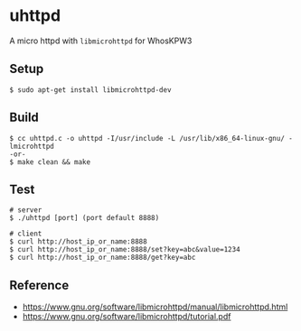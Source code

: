 # uhttpd

A micro httpd with `libmicrohttpd` for WhosKPW3

## Setup

```
$ sudo apt-get install libmicrohttpd-dev
```

## Build

```
$ cc uhttpd.c -o uhttpd -I/usr/include -L /usr/lib/x86_64-linux-gnu/ -lmicrohttpd
-or-
$ make clean && make
```

## Test

```
# server
$ ./uhttpd [port] (port default 8888)

# client
$ curl http://host_ip_or_name:8888
$ curl http://host_ip_or_name:8888/set?key=abc&value=1234
$ curl http://host_ip_or_name:8888/get?key=abc
```

## Reference

- https://www.gnu.org/software/libmicrohttpd/manual/libmicrohttpd.html
- https://www.gnu.org/software/libmicrohttpd/tutorial.pdf
